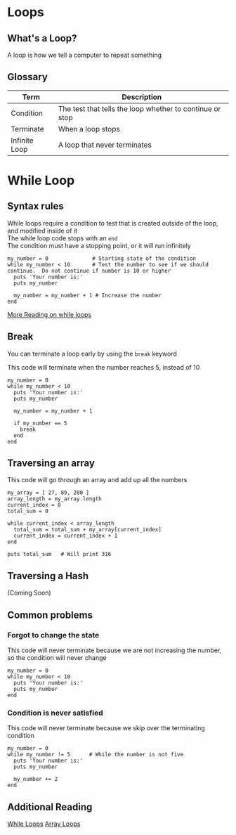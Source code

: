 
# Loops

## What's a Loop?
A loop is how we tell a computer to repeat something

## Glossary
| Term | Description |
| --- | --- |
| Condition | The test that tells the loop whether to continue or stop |
| Terminate | When a loop stops |
| Infinite Loop | A loop that never terminates |


# While Loop
## Syntax rules
While loops require a condition to test that is created outside of the loop, and modified inside of it  
The while loop code stops with an `end`  
The condition must have a stopping point, or it will run infinitely

```
my_number = 0              # Starting state of the condition
while my_number < 10       # Test the number to see if we should continue.  Do not continue if number is 10 or higher
  puts 'Your number is:'
  puts my_number

  my_number = my_number + 1 # Increase the number
end
```
[More Reading on while loops](https://learnrubythehardway.org/book/ex33.html)

## Break
You can terminate a loop early by using the `break` keyword  

This code will terminate when the number reaches 5, instead of 10
```
my_number = 0              
while my_number < 10       
  puts 'Your number is:'
  puts my_number

  my_number = my_number + 1 

  if my_number == 5
    break
  end
end
```


## Traversing an array

This code will go through an array and add up all the numbers
```
my_array = [ 27, 89, 200 ]
array_length = my_array.length
current_index = 0
total_sum = 0

while current_index < array_length
  total_sum = total_sum + my_array[current_index]
  current_index = current_index + 1
end

puts total_sum   # Will print 316
```

## Traversing a Hash
(Coming Soon)


## Common problems

### Forgot to change the state
This code will never terminate because we are not increasing the number, so the condition will never change
```
my_number = 0              
while my_number < 10       
  puts 'Your number is:'
  puts my_number
end
```

### Condition is never satisfied
This code will never terminate because we skip over the terminating condition

```
my_number = 0
while my_number != 5      # While the number is not five
  puts 'Your number is:'
  puts my_number

  my_number += 2
end
```

## Additional Reading
[While Loops](https://learnrubythehardway.org/book/ex33.html)
[Array Loops](https://learnrubythehardway.org/book/ex32.html)
